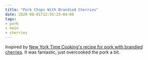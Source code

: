 ```yaml
---
title: "Pork Chops With Brandied Cherries"
date: 2020-08-01T12:55:23-04:00
tags:
- pork
- main
- cherries
---
```

Inspired by [New York Time Cooking's recipe for pork with brandied cherries](https://cooking.nytimes.com/recipes/1018200-pork-chops-with-brandied-cherries). It was fantastic, just overcooked the pork a bit.


